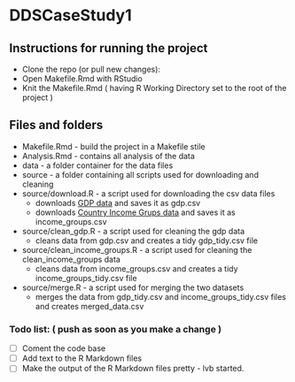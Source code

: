 # DDSCaseStudy1

## Instructions for running the project
* Clone the repo (or pull new changes):<br>
* Open Makefile.Rmd with RStudio
* Knit the Makefile.Rmd ( having R Working Directory set to the root of the project )

## Files and folders
* Makefile.Rmd - build the project in a Makefile stile
* Analysis.Rmd - contains all analysis of the data
* data - a folder container for the data files
* source - a folder containing all scripts used for downloading and cleaning
* source/download.R - a script used for downloading the csv data files
  * downloads [GDP data](https://d396qusza40orc.cloudfront.net/getdata%2Fdata%2FGDP.csv) and saves it as gdp.csv
  * downloads [Country Income Grups data](https://d396qusza40orc.cloudfront.net/getdata%2Fdata%2FEDSTATS_Country.csv) and saves it as income_groups.csv
* source/clean_gdp.R - a script used for cleaning the gdp data
  * cleans data from gdp.csv and creates a tidy gdp_tidy.csv file
* source/clean_income_groups.R - a script used for cleaning the clean_income_groups data
  * cleans data from income_groups.csv and creates a tidy income_groups_tidy.csv file
* source/merge.R - a script used for merging the two datasets
  * merges the data from gdp_tidy.csv and income_groups_tidy.csv files and creates merged_data.csv

### Todo list: ( push as soon as you make a change )
- [ ] Coment the code base
- [ ] Add text to the R Markdown files
- [ ] Make the output of the R Markdown files pretty - lvb started.
